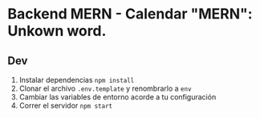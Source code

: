 # Backend MERN - Calendar   "MERN": Unkown word.

## Dev
1. Instalar dependencias `npm install`
2. Clonar el archivo `.env.template` y  renombrarlo a `env`
3. Cambiar las variables de entorno acorde a tu configuración
4. Correr el servidor `npm start`